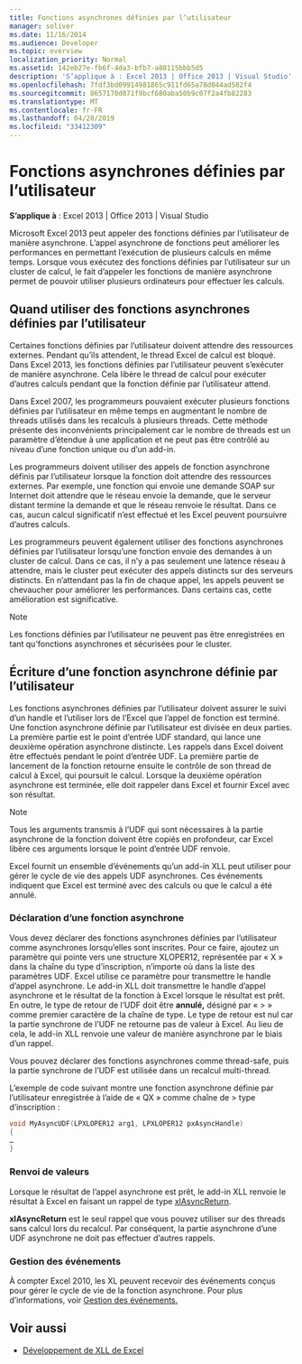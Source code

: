 ```yaml
---
title: Fonctions asynchrones définies par l’utilisateur
manager: soliver
ms.date: 11/16/2014
ms.audience: Developer
ms.topic: overview
localization_priority: Normal
ms.assetid: 142eb27e-fb6f-4da3-bfb7-a88115bbb5d5
description: 'S’applique à : Excel 2013 | Office 2013 | Visual Studio'
ms.openlocfilehash: 7fdf3bd09914981865c911fd65a78d044ad582f4
ms.sourcegitcommit: 8657170d071f9bcf680aba50b9c07f2a4fb82283
ms.translationtype: MT
ms.contentlocale: fr-FR
ms.lasthandoff: 04/28/2019
ms.locfileid: "33412309"
---
```

# <a name="asynchronous-user-defined-functions"></a>Fonctions asynchrones définies par l’utilisateur

**S’applique à** : Excel 2013 | Office 2013 | Visual Studio 
  
Microsoft Excel 2013 peut appeler des fonctions définies par l’utilisateur de manière asynchrone. L’appel asynchrone de fonctions peut améliorer les performances en permettant l’exécution de plusieurs calculs en même temps. Lorsque vous exécutez des fonctions définies par l’utilisateur sur un cluster de calcul, le fait d’appeler les fonctions de manière asynchrone permet de pouvoir utiliser plusieurs ordinateurs pour effectuer les calculs.
  
## <a name="when-to-use-asynchronous-user-defined-functions"></a>Quand utiliser des fonctions asynchrones définies par l’utilisateur

Certaines fonctions définies par l’utilisateur doivent attendre des ressources externes. Pendant qu’ils attendent, le thread Excel de calcul est bloqué. Dans Excel 2013, les fonctions définies par l’utilisateur peuvent s’exécuter de manière asynchrone. Cela libère le thread de calcul pour exécuter d’autres calculs pendant que la fonction définie par l’utilisateur attend.
  
Dans Excel 2007, les programmeurs pouvaient exécuter plusieurs fonctions définies par l’utilisateur en même temps en augmentant le nombre de threads utilisés dans les recalculs à plusieurs threads. Cette méthode présente des inconvénients principalement car le nombre de threads est un paramètre d’étendue à une application et ne peut pas être contrôlé au niveau d’une fonction unique ou d’un add-in.
  
Les programmeurs doivent utiliser des appels de fonction asynchrone définis par l’utilisateur lorsque la fonction doit attendre des ressources externes. Par exemple, une fonction qui envoie une demande SOAP sur Internet doit attendre que le réseau envoie la demande, que le serveur distant termine la demande et que le réseau renvoie le résultat. Dans ce cas, aucun calcul significatif n’est effectué et les Excel peuvent poursuivre d’autres calculs.
  
Les programmeurs peuvent également utiliser des fonctions asynchrones définies par l’utilisateur lorsqu’une fonction envoie des demandes à un cluster de calcul. Dans ce cas, il n’y a pas seulement une latence réseau à attendre, mais le cluster peut exécuter des appels distincts sur des serveurs distincts. En n’attendant pas la fin de chaque appel, les appels peuvent se chevaucher pour améliorer les performances. Dans certains cas, cette amélioration est significative.
  
> [!NOTE]
> Les fonctions définies par l’utilisateur ne peuvent pas être enregistrées en tant qu’fonctions asynchrones et sécurisées pour le cluster. 
  
## <a name="writing-an-asynchronous-user-defined-function"></a>Écriture d’une fonction asynchrone définie par l’utilisateur

Les fonctions asynchrones définies par l’utilisateur doivent assurer le suivi d’un handle et l’utiliser lors de l’Excel que l’appel de fonction est terminé. Une fonction asynchrone définie par l’utilisateur est divisée en deux parties. La première partie est le point d’entrée UDF standard, qui lance une deuxième opération asynchrone distincte. Les rappels dans Excel doivent être effectués pendant le point d’entrée UDF. La première partie de lancement de la fonction retourne ensuite le contrôle de son thread de calcul à Excel, qui poursuit le calcul. Lorsque la deuxième opération asynchrone est terminée, elle doit rappeler dans Excel et fournir Excel avec son résultat. 
  
> [!NOTE]
> Tous les arguments transmis à l’UDF qui sont nécessaires à la partie asynchrone de la fonction doivent être copiés en profondeur, car Excel libère ces arguments lorsque le point d’entrée UDF renvoie. 
  
Excel fournit un ensemble d’événements qu’un add-in XLL peut utiliser pour gérer le cycle de vie des appels UDF asynchrones. Ces événements indiquent que Excel est terminé avec des calculs ou que le calcul a été annulé.
  
### <a name="declaring-an-asynchronous-function"></a>Déclaration d’une fonction asynchrone

Vous devez déclarer des fonctions asynchrones définies par l’utilisateur comme asynchrones lorsqu’elles sont inscrites. Pour ce faire, ajoutez un paramètre qui pointe vers une structure XLOPER12, représentée par « X » dans la chaîne du type d’inscription, n’importe où dans la liste des paramètres UDF. Excel utilise ce paramètre pour transmettre le handle d’appel asynchrone. Le add-in XLL doit transmettre le handle d’appel asynchrone et le résultat de la fonction à Excel lorsque le résultat est prêt. En outre, le type de retour de l’UDF doit être **annulé,** désigné par « > » comme premier caractère de la chaîne de type. Le type de retour est nul car la partie synchrone de l’UDF ne retourne pas de valeur à Excel. Au lieu de cela, le add-in XLL renvoie une valeur de manière asynchrone par le biais d’un rappel. 
  
Vous pouvez déclarer des fonctions asynchrones comme thread-safe, puis la partie synchrone de l’UDF est utilisée dans un recalcul multi-thread. 
  
L’exemple de code suivant montre une fonction asynchrone définie par l’utilisateur enregistrée à l’aide de « QX » comme chaîne de \> type d’inscription :
  
```cpp
void MyAsyncUDF(LPXLOPER12 arg1, LPXLOPER12 pxAsyncHandle)
{
…
}
```

### <a name="returning-values"></a>Renvoi de valeurs

Lorsque le résultat de l’appel asynchrone est prêt, le add-in XLL renvoie le résultat à Excel en faisant un rappel de type [xlAsyncReturn](xlasyncreturn.md).
  
**xlAsyncReturn** est le seul rappel que vous pouvez utiliser sur des threads sans calcul lors du recalcul. Par conséquent, la partie asynchrone d’une UDF asynchrone ne doit pas effectuer d’autres rappels. 
  
### <a name="handling-events"></a>Gestion des événements

À compter Excel 2010, les XL peuvent recevoir des événements conçus pour gérer le cycle de vie de la fonction asynchrone. Pour plus d’informations, voir [Gestion des événements.](handling-events.md)
  
## <a name="see-also"></a>Voir aussi

- [Développement de XLL de Excel](developing-excel-xlls.md)

